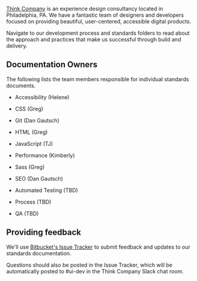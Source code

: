 [Think Company](http://thinkcompany.com) is an experience design consultancy located in Philadelphia, PA. We have a fantastic team of designers and developers focused on providing beautiful, user-centered, accessible digital products.

Navigate to our development process and standards folders to read about the approach and practices that make us successful through build and delivery.

## Documentation Owners

The following lists the team members responsible for individual standards documents.

- Accessibility (Helene)
- CSS (Greg)
- Git (Dan Gautsch)
- HTML (Greg)
- JavaScript (TJ)
- Performance (Kimberly)
- Sass (Greg)
- SEO (Dan Gautsch)

- Automated Testing (TBD)

- Process (TBD)
- QA (TBD)

## Providing feedback

We'll use [Bitbucket's Issue Tracker](https://bitbucket.org/thinkcompany/think_dev-standards/issues?status=new&status=open) to submit feedback and updates to our standards documentation. 

Questions should also be posted in the Issue Tracker, which will be automatically posted to #ui-dev in the Think Company Slack chat room.